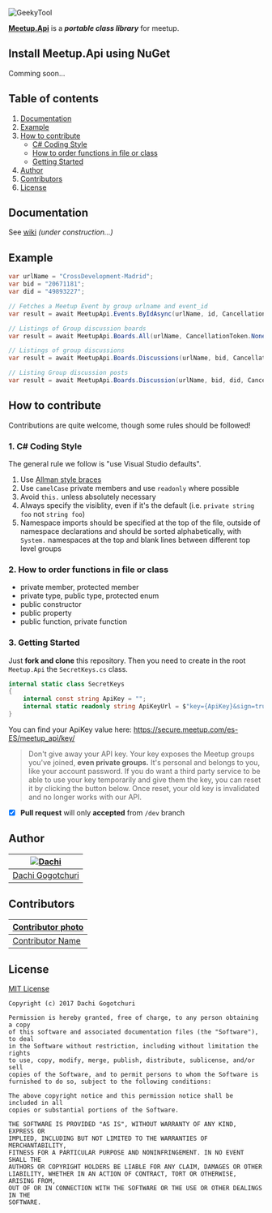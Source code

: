 ![GeekyTool](https://raw.github.com/dachibox/MeetupApi/master/assets/MeetupApiHeader.png)

[**Meetup.Api**](https://github.com/dachibox/MeetupApi) is a ***portable class library*** for meetup.

## Install Meetup.Api using NuGet

Comming soon...

## Table of contents

1. [Documentation](https://github.com/dachibox/MeetupApi#documentation)
2. [Example](https://github.com/dachibox/MeetupApi#example)
3. [How to contribute](https://github.com/dachibox/MeetupApi#how-to-contribute)
    - [C# Coding Style](https://github.com/dachibox/MeetupApi#1-c#-coding-style)
    - [How to order functions in file or class](https://github.com/dachibox/MeetupApi#2-how-to-order-functions-in-file-or-class)
    - [Getting Started](https://github.com/dachibox/MeetupApi#3-getting-started)
4. [Author](https://github.com/dachibox/MeetupApi#author)
5. [Contributors](https://github.com/dachibox/MeetupApi#contributors)
5. [License](https://github.com/dachibox/MeetupApi#license)

## Documentation

See [wiki](https://github.com/dachibox/MeetupApi/wiki) _(under construction...)_

## Example

```csharp
var urlName = "CrossDevelopment-Madrid";
var bid = "20671181";
var did = "49893227";

// Fetches a Meetup Event by group urlname and event_id
var result = await MeetupApi.Events.ByIdAsync(urlName, id, CancellationToken.None);

// Listings of Group discussion boards
var result = await MeetupApi.Boards.All(urlName, CancellationToken.None);

// Listings of group discussions
var result = await MeetupApi.Boards.Discussions(urlName, bid, CancellationToken.None);

// Listing Group discussion posts
var result = await MeetupApi.Boards.Discussion(urlName, bid, did, CancellationToken.None);
```

## How to contribute

Contributions are quite welcome, though some rules should be followed!

### 1. C# Coding Style

The general rule we follow is "use Visual Studio defaults".

1. Use [Allman style braces](http://en.wikipedia.org/wiki/Indent_style#Allman_style)
2. Use `camelCase` private members and use `readonly` where possible
3. Avoid `this.` unless absolutely necessary
4. Always specify the visiblity, even if it's the default (i.e. `private string foo` not `string foo`)
5. Namespace imports should be specified at the top of the file, outside of namespace declarations and should be sorted alphabetically, with `System.` namespaces at the top and blank lines between different top level groups

### 2. How to order functions in file or class

- private member, protected member
- private type, public type, protected enum
- public constructor
- public property
- public function, private function

### 3. Getting Started
Just **fork and clone** this repository. Then you need to create in the root `Meetup.Api` the `SecretKeys.cs` class.

```csharp
internal static class SecretKeys
{
    internal const string ApiKey = "";
    internal static readonly string ApiKeyUrl = $"key={ApiKey}&sign=true";
}
```

You can find your ApiKey value here: https://secure.meetup.com/es-ES/meetup_api/key/

> Don't give away your API key. Your key exposes the Meetup groups you've joined, **even private groups.** It's personal and belongs to you, like your account password. If you do want a third party service to be able to use your key temporarily and give them the key, you can reset it by clicking the button below. Once reset, your old key is invalidated and no longer works with our API.

- [x] **Pull request** will only **accepted** from `/dev` branch

## Author

| [![Dachi](https://avatars1.githubusercontent.com/u/1771785?v=3&s=130)](https://github.com/dachibox) |
|---|
| [Dachi Gogotchuri](https://github.com/dachibox) |

## Contributors

| [Contributor photo]() |
|---|
| [Contributor Name]() |

## License

[MIT License](https://github.com/dachibox/GeekyTool/master/LICENSE)


    Copyright (c) 2017 Dachi Gogotchuri

    Permission is hereby granted, free of charge, to any person obtaining a copy
    of this software and associated documentation files (the "Software"), to deal
    in the Software without restriction, including without limitation the rights
    to use, copy, modify, merge, publish, distribute, sublicense, and/or sell
    copies of the Software, and to permit persons to whom the Software is
    furnished to do so, subject to the following conditions:

    The above copyright notice and this permission notice shall be included in all
    copies or substantial portions of the Software.

    THE SOFTWARE IS PROVIDED "AS IS", WITHOUT WARRANTY OF ANY KIND, EXPRESS OR
    IMPLIED, INCLUDING BUT NOT LIMITED TO THE WARRANTIES OF MERCHANTABILITY,
    FITNESS FOR A PARTICULAR PURPOSE AND NONINFRINGEMENT. IN NO EVENT SHALL THE
    AUTHORS OR COPYRIGHT HOLDERS BE LIABLE FOR ANY CLAIM, DAMAGES OR OTHER
    LIABILITY, WHETHER IN AN ACTION OF CONTRACT, TORT OR OTHERWISE, ARISING FROM,
    OUT OF OR IN CONNECTION WITH THE SOFTWARE OR THE USE OR OTHER DEALINGS IN THE
    SOFTWARE.


